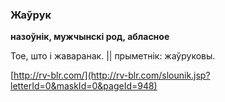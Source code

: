 ### Жаўрук
**назоўнік, мужчынскі род, абласное**

Тое, што і жаваранак. || прыметнік: жаўруковы.

<a rel="author">[http://rv-blr.com/](http://rv-blr.com/slounik.jsp?letterId=0&maskId=0&pageId=948)</a>
